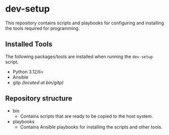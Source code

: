 # dev-setup
This repository contains scripts and playbooks for configuring and installing the tools required for programming. 


## Installed Tools
The following packages/tools are installed when running the `dev-setup` script.
<ul>
    <li>Python 3.12/li>
    <li>Ansible</li>
    <li>gitp <i>(located at bin/gitp)</i></li>
</ul>

## Repository structure
<ul>
    <li> 
        bin
        <ul>
            <li>Contains scripts that are ready to be copied to the host system.</li>
        </ul>
    </li>
    <li>
        playbooks
        <ul>
            <li>Contains Ansible playbooks for installing the scripts and other tools.</li>
        </ul>
    </li>
</ul>